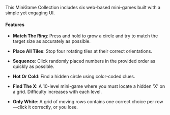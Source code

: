 This MiniGame Collection includes six web-based mini-games built with a simple yet engaging UI.

#### Features
- **Match The Ring**: Press and hold to grow a circle and try to match the target size as accurately as possible.

- **Place All Tiles**: Stop four rotating tiles at their correct orientations.

- **Sequence**: Click randomly placed numbers in the provided order as quickly as possible.

- **Hot Or Cold**: Find a hidden circle using color-coded clues.

- **Find The X**: A 10-level mini-game where you must locate a hidden 'X' on a grid. Difficulty increases with each level.

- **Only White**: A grid of moving rows contains one correct choice per row—click it correctly, or you lose.